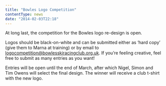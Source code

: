 ```yaml
---
title: "Bowles Logo Competition"
contentType: news
date: "2014-02-03T22:18"
---
```


At long last, the competition for the Bowles logo re-design is open.

Logos should be black-on-white and can be submitted either as ‘hard copy’ (give them to Marna at training) or by email to logocompetition@bowlesskiracingclub.org.uk. If you’re feeling creative, feel free to submit as many entries as you want!

Entries will be open until the end of March, after which Nigel, Simon and Tim Owens will select the final design. The winner will receive a club t-shirt with the new logo.
